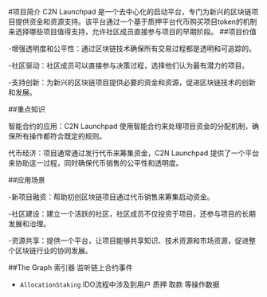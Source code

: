 #项目简介
C2N Launchpad 是一个去中心化的启动平台，专门为新兴的区块链项目提供资金和资源支持。该平台通过一个基于质押平台代币购买项目token的机制来选择哪些项目值得支持，允许社区成员直接参与项目的早期阶段。
##项目价值

-增强透明度和公平性：通过区块链技术确保所有交易过程都是透明和可追踪的。

-社区驱动：社区成员可以直接参与决策过程，选择他们认为最有潜力的项目。

-支持创新：为新兴的区块链项目提供必要的资金和资源，促进区块链技术的创新和发展。


##重点知识

智能合约的应用：C2N Launchpad 使用智能合约来处理项目资金的分配机制，确保所有操作都符合既定的规则。

代币经济：项目通常通过发行代币来筹集资金，C2N Launchpad 提供了一个平台来协助这一过程，同时确保代币销售的公平性和透明度。

##应用场景

-新项目融资：帮助初创区块链项目通过代币销售来筹集启动资金。

-社区建设：建立一个活跃的社区，社区成员不仅投资于项目，还参与项目的长期发展和治理。

-资源共享：提供一个平台，让项目能够共享知识、技术资源和市场资源，促进整个区块链行业的协同发展。


##The Graph 索引器 监听链上合约事件
  - `AllocationStaking` IDO流程中涉及到用户 质押 取款 等操作数据
